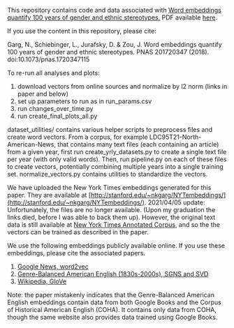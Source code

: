 This repository contains code and data associated with [Word embeddings quantify 100 years of gender and ethnic stereotypes.](https://doi.org/10.1073/pnas.1720347115) PDF available [here](http://gargnikhil.com/files/pdfs/GSJZ18_embedstereotypes.pdf).

If you use the content in this repository, please cite:

Garg, N., Schiebinger, L., Jurafsky, D. & Zou, J. Word embeddings quantify 100 years of gender and ethnic stereotypes. PNAS 201720347 (2018). doi:10.1073/pnas.1720347115

To re-run all analyses and plots:
1. download vectors from online sources and normalize by l2 norm (links in paper and below)
2. set up parameters to run as in run_params.csv
3. run changes_over_time.py
4. run create_final_plots_all.py

dataset_utilities/ contains various helper scripts to preprocess files and create word vectors. From a corpus, for example LDC95T21-North-American-News, that contains many text files (each containing an article) from a given year, first run create_yrly_datasets.py to create a single text file per year (with only valid words). Then, run pipeline.py on each of these files to create vectors, potentially combining multiple years into a single training set. normalize_vectors.py contains utilities to standardize the vectors.

We have uploaded the New York Times embeddings generated for this paper. They are available at [http://stanford.edu/~nkgarg/NYTembeddings/](http://stanford.edu/~nkgarg/NYTembeddings/). 2021/04/05 update: Unfortunately, the files are no longer available. (Upon my graduation the links died, before I was able to back them up). However, the original text data is still available at [New York Times Annotated Corpus](https://catalog.ldc.upenn.edu/LDC2008T19), and so the the vectors can be trained as described in the paper. 

We use the following embeddings publicly available online. If you use these embeddings, please cite the associated papers.

1. [Google News, word2vec](https://code.google.com/archive/p/word2vec/)
2. [Genre-Balanced American English (1830s-2000s), SGNS and SVD](https://nlp.stanford.edu/projects/histwords/)
3. [Wikipedia, GloVe](https://nlp.stanford.edu/projects/glove/)

Note: the paper mistakenly indicates that the Genre-Balanced American English embeddings contain data from both Google Books and the Corpus of Historical American English (COHA). It contains only data from COHA, though the same website also provides data trained using Google Books.
